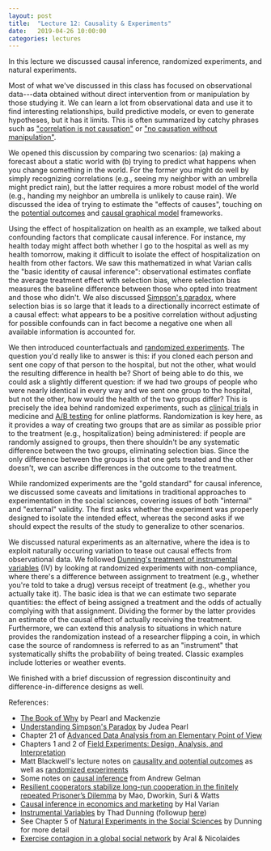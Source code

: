```yaml
---
layout: post
title:  "Lecture 12: Causality & Experiments"
date:   2019-04-26 10:00:00
categories: lectures
---
```


In this lecture we discussed causal inference, randomized experiments, and natural experiments.

<center>
<script async class="speakerdeck-embed" data-id="f50c15e459d24ecbbe2380a40316a08f" data-ratio="1.77777777777778" src="//speakerdeck.com/assets/embed.js"></script>
</center>

Most of what we've discussed in this class has focused on observational data---data obtained without direct intervention from or manipulation by those studying it.
We can learn a lot from observational data and use it to find interesting relationships, build predictive models, or even to generate hypotheses, but it has it limits.
This is often summarized by catchy phrases such as ["correlation is not causation"](http://freakonomics.com/2009/06/30/so-long-and-thanks-for-all-the-f-tests/) or ["no causation without manipulation"](http://freakonomics.com/2009/06/30/so-long-and-thanks-for-all-the-f-tests/).

We opened this discussion by comparing two scenarios: (a) making a forecast about a static world with (b) trying to predict what happens when you change something in the world.
For the former you might do well by simply recognizing correlations (e.g., seeing my neighbor with an umbrella might predict rain), but the latter requires a more robust model of the world (e.g., handing my neighbor an umbrella is unlikely to cause rain).
We discussed the idea of trying to estimate the "effects of causes", touching on the [potential outcomes](https://en.wikipedia.org/wiki/Rubin_causal_model) and [causal graphical model](https://en.wikipedia.org/wiki/Causal_graph) frameworks.

Using the effect of hospitalization on health as an example, we talked about confounding factors that complicate causal inference.
For instance, my health today might affect both whether I go to the hospital as well as my health tomorrow, making it difficult to isolate the effect of hospitalization on health from other factors.
We saw this mathematized in what Varian calls the "basic identity of causal inference": observational estimates conflate the average treatment effect with selection bias, where selection bias measures the baseline difference between those who opted into treatment and those who didn't. 
We also discussed [Simpson's paradox](http://en.wikipedia.org/wiki/Simpson's_paradox), where selection bias is so large that it leads to a directionally incorrect estimate of a causal effect: what appears to be a positive correlation without adjusting for possible confounds can in fact become a negative one when all available information is accounted for.

We then introduced counterfactuals and [randomized experiments](http://en.wikipedia.org/wiki/Randomized_experiment).
The question you'd really like to answer is this: if you cloned each person and sent one copy of that person to the hospital, but not the other, what would the resulting difference in health be?
Short of being able to do this, we could ask a slightly different question: if we had two groups of people who were nearly identical in every way and we sent one group to the hospital, but not the other, how would the health of the two groups differ?
This is precisely the idea behind randomized experiments, such as [clinical trials](http://en.wikipedia.org/wiki/Clinical_trial) in medicine and [A/B testing](http://en.wikipedia.org/wiki/A/B_testing) for online platforms.
Randomization is key here, as it provides a way of creating two groups that are as similar as possible prior to the treatment (e.g., hospitalization) being administered: if people are randomly assigned to groups, then there shouldn't be any systematic difference between the two groups, eliminating selection bias.
Since the only difference between the groups is that one gets treated and the other doesn't, we can ascribe differences in the outcome to the treatment.

While randomized experiments are the "gold standard" for causal inference, we discussed some caveats and limitations in traditional approaches to experimentation in the social sciences, covering issues of both "internal" and "external" validity.
The first asks whether the experiment was properly designed to isolate the intended effect, whereas the second asks if we should expect the results of the study to generalize to other scenarios.

We discussed natural experiments as an alternative, where the idea is to exploit naturally occuring variation to tease out causal effects from observational data. We followed [Dunning's treatment of instrumental variables](http://www.thaddunning.com/wp-content/uploads/2009/12/Dunning_IEPS_InstrumentalVariables2.pdf) (IV) by looking at randomized experiments with non-compliance, where there's a difference between assignment to treatment (e.g., whether you're told to take a drug) versus receipt of treatment (e.g., whether you actually take it).
The basic idea is that we can estimate two separate quantities: the effect of being assigned a treatment and the odds of actually complying with that assignment.
Dividing the former by the latter provides an estimate of the causal effect of actually receiving the treatment.
Furthermore, we can extend this analysis to situations in which nature provides the randomization instead of a researcher flipping a coin, in which case the source of randomness is referred to as an "instrument" that systematically shifts the probability of being treated.
Classic examples include lotteries or weather events.
<!-- We briefly looked an example of the latter in a recent paper that uses random variations in weather to study [peer effects of exercise](https://www.nature.com/articles/ncomms14753) in social networks. -->
We finished with a brief discussion of regression discontinuity and difference-in-difference designs as well.

References:

* [The Book of Why](http://bayes.cs.ucla.edu/WHY/) by Pearl and Mackenzie
* [Understanding Simpson's Paradox](https://ftp.cs.ucla.edu/pub/stat_ser/r414.pdf) by Judea Pearl
* Chapter 21 of [Advanced Data Analysis from an Elementary Point of View](http://www.stat.cmu.edu/~cshalizi/ADAfaEPoV/)
* Chapters 1 and 2 of [Field Experiments: Design, Analysis, and Interpretation](http://isps.yale.edu/FEDAI)
* Matt Blackwell's lecture notes on [causality and potential outcomes](http://www.mattblackwell.org/files/teaching/s03-potential.pdf) as well as [randomized experiments](http://www.mattblackwell.org/files/teaching/s04-experiments.pdf)
* Some notes on [causal inference](http://andrewgelman.com/2007/12/08/causal_inferenc_2/) from Andrew Gelman
* [Resilient cooperators stabilize long-run cooperation in the finitely repeated Prisoner’s Dilemma](https://www.nature.com/articles/ncomms13800) by Mao, Dworkin, Suri & Watts
* [Causal inference in economics and marketing](http://www.pnas.org/content/113/27/7310.full.pdf) by Hal Varian
* [Instrumental Variables](http://www.thaddunning.com/wp-content/uploads/2009/12/Dunning_IEPS_InstrumentalVariables2.pdf) by Thad Dunning (followup [here](http://www.thaddunning.com/wp-content/uploads/2009/12/Dunning-PA.pdf))
* See Chapter 5 of [Natural Experiments in the Social Sciences](http://www.cambridge.org/gb/academic/subjects/politics-international-relations/research-methods-politics/natural-experiments-social-sciences-design-based-approach) by Dunning for more detail
* [Exercise contagion in a global social network](https://www.nature.com/articles/ncomms14753) by Aral & Nicolaides